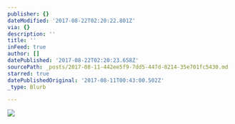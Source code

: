 ```yaml
---
publisher: {}
dateModified: '2017-08-22T02:20:22.801Z'
via: {}
description: ''
title: ''
inFeed: true
author: []
datePublished: '2017-08-22T02:20:23.658Z'
sourcePath: _posts/2017-08-11-442ee5f9-7dd5-447d-8214-35e701fc5430.md
starred: true
datePublishedOriginal: '2017-08-11T00:43:00.502Z'
_type: Blurb

---
```

![](https://the-grid-user-content.s3-us-west-2.amazonaws.com/55fe8d37-7fe3-455d-82df-5200f88d7ac7.jpg)